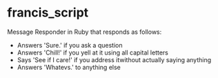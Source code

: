 # francis_script
Message Responder in Ruby that responds as follows:
* Answers 'Sure.' if you ask a question
* Answers 'Chill!' if you yell at it using all capital letters
* Says 'See if I care!' if you address itwithout actually saying anything
* Answers 'Whatevs.' to anything else
